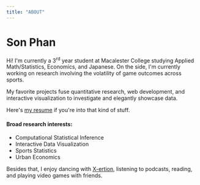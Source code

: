 ```yaml
---
title: "ABOUT"
---
```

# Son Phan
Hi! I'm currently a 3<sup>rd</sup> year student at Macalester College studying Applied Math/Statistics, Economics, and Japanese. On the side, I'm currently working on research involving the volatility of game outcomes across sports.

My favorite projects fuse quantitative research, web development, and interactive visualization to investigate and elegantly showcase data.

Here's <a href="/resume.pdf" target="_blank">my resume</a> if you're into that kind of stuff.

#### Broad research interests:
* Computational Statistical Inference
* Interactive Data Visualization
* Sports Statistics
* Urban Economics

Besides that, I enjoy dancing with <a href="https://www.youtube.com/channel/UC7g02Rf0LNpVL_Q__yuwjkg/videos" target="_blank">X-ertion</a>, listening to podcasts, reading, and playing video games with friends.
